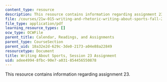 ```yaml
---
content_type: resource
description: This resource contains information regarding assignment 23.
file: /courses/21w-015-writing-and-rhetoric-writing-about-sports-fall-2013/adee49948fbc90e7a031854456550878_MIT21W_015F13_Assignment23.pdf
file_type: application/pdf
learning_resource_types: []
ocw_type: OCWFile
parent_title: Calendar, Readings, and Assignments
parent_type: CourseSection
parent_uid: 18a32e2d-629c-3de0-2173-a04e88a22849
resourcetype: Document
title: Writing About Sports, Session 23 Assignment
uid: adee4994-8fbc-90e7-a031-854456550878
---
```

This resource contains information regarding assignment 23.

